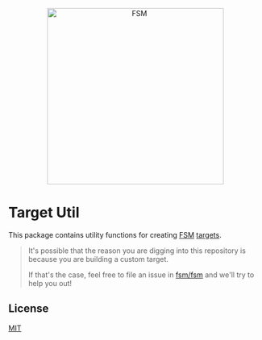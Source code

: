 <a href="https://github.com/fsm"><p align="center"><img src="https://user-images.githubusercontent.com/2105067/35464215-a014d512-02a9-11e8-8913-63a066f6064e.png" alt="FSM" width="350px" align="center;"/></p></a>

# Target Util

This package contains utility functions for creating [FSM](https://github.com/fsm/fsm) [targets](https://github.com/search?q=topic%3Afsm-target+org%3Afsm&type=Repositories).

> It's possible that the reason you are digging into this repository is because you are building a custom target.
>
> If that's the case, feel free to file an issue in [fsm/fsm](https://github.com/fsm/fsm) and we'll try to help you out!

## License

[MIT](LICENSE.md)